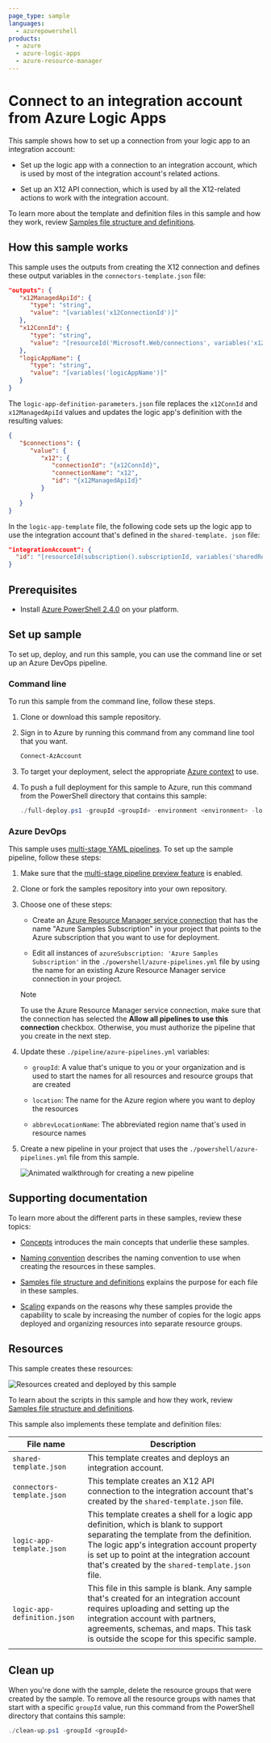 ```yaml
---
page_type: sample
languages:
  - azurepowershell
products:
  - azure
  - azure-logic-apps
  - azure-resource-manager
---
```


# Connect to an integration account from Azure Logic Apps

This sample shows how to set up a connection from your logic app to an integration account:

* Set up the logic app with a connection to an integration account, which is used by most of the integration account's related actions.

* Set up an X12 API connection, which is used by all the X12-related actions to work with the integration account.

To learn more about the template and definition files in this sample and how they work, review [Samples file structure and definitions](../file-definitions.md).

## How this sample works

This sample uses the outputs from creating the X12 connection and defines these output variables in the `connectors-template.json` file:

```json
"outputs": {
   "x12ManagedApiId": {
      "type": "string",
      "value": "[variables('x12ConnectionId')]"
   },
   "x12ConnId": {
      "type": "string",
      "value": "[resourceId('Microsoft.Web/connections', variables('x12ConnectionName'))]"
   },
   "logicAppName": {
      "type": "string",
      "value": "[variables('logicAppName')]"
   }
}
```

The `logic-app-definition-parameters.json` file replaces the `x12ConnId` and `x12ManagedApiId` values and updates the logic app's definition with the resulting values:

```json
{
   "$connections": {
      "value": {
         "x12": {
            "connectionId": "{x12ConnId}",
            "connectionName": "x12",
            "id": "{x12ManagedApiId}"
         }
      }
   }
}
```

In the `logic-app-template` file, the following code sets up the logic app to use the integration account that's defined in the `shared-template. json` file:

``` json
"integrationAccount": {
  "id": "[resourceId(subscription().subscriptionId, variables('sharedResourceGroupName'), 'Microsoft.Logic/integrationAccounts', variables('integrationAccountName'))]"
}
```

## Prerequisites

* Install [Azure PowerShell 2.4.0](https://docs.microsoft.com/powershell/azure/install-az-ps?view=azps-2.4.0) on your platform.

## Set up sample

To set up, deploy, and run this sample, you can use the command line or set up an Azure DevOps pipeline.

### Command line

To run this sample from the command line, follow these steps.

1. Clone or download this sample repository.

1. Sign in to Azure by running this command from any command line tool that you want.

   ```powershell
   Connect-AzAccount
   ```

1. To target your deployment, select the appropriate [Azure context](https://docs.microsoft.com/powershell/module/az.accounts/Select-AzContext?view=azps-2.4.0) to use.

1. To push a full deployment for this sample to Azure, run this command from the PowerShell directory that contains this sample:

   ```powershell
   ./full-deploy.ps1 -groupId <groupId> -environment <environment> -location <regionName>
   ```

### Azure DevOps

This sample uses [multi-stage YAML pipelines](https://docs.microsoft.com/azure/devops/pipelines/process/stages?view=azure-devops&tabs=yaml). To set up the sample pipeline, follow these steps:

1. Make sure that the [multi-stage pipeline preview feature](https://docs.microsoft.com/azure/devops/project/navigation/preview-features?view=azure-devops) is enabled.

1. Clone or fork the samples repository into your own repository.

1. Choose one of these steps:

   * Create an [Azure Resource Manager service connection](https://docs.microsoft.com/azure/devops/pipelines/library/service-endpoints?view=azure-devops&tabs=yaml#sep-azure-rm) that has the name "Azure Samples Subscription" in your project that points to the Azure subscription that you want to use for deployment.

   * Edit all instances of `azureSubscription: 'Azure Samples Subscription'` in the `./powershell/azure-pipelines.yml` file by using the name for an existing Azure Resource Manager service connection in your project.

   > [!NOTE]
   > To use the Azure Resource Manager service connection, make sure that the connection has selected the **Allow all pipelines to use this connection** checkbox. Otherwise, you must authorize the pipeline that you create in the next step.

1. Update these `./pipeline/azure-pipelines.yml` variables:

   * `groupId`: A value that's unique to you or your organization and is used to start the names for all resources and resource groups that are created

   * `location`: The name for the Azure region where you want to deploy the resources

   * `abbrevLocationName`: The abbreviated region name that's used in resource names

1. Create a new pipeline in your project that uses the `./powershell/azure-pipelines.yml` file from this sample.

   ![Animated walkthrough for creating a new pipeline](../images/create-pipeline.gif)

## Supporting documentation

To learn more about the different parts in these samples, review these topics:

* [Concepts](../concept-review.md) introduces the main concepts that underlie these samples.

* [Naming convention](../naming-convention.md) describes the naming convention to use when creating the resources in these samples.

* [Samples file structure and definitions](../file-definitions.md) explains the purpose for each file in these samples.

* [Scaling](../api-connection-scale.md) expands on the reasons why these samples provide the capability to scale by increasing the number of copies for the logic apps deployed and organizing resources into separate resource groups.

## Resources

This sample creates these resources:

![Resources created and deployed by this sample](../images/sample-integration-act.png)

To learn about the scripts in this sample and how they work, review [Samples file structure and definitions](../file-definitions.md).

This sample also implements these template and definition files:

| File name | Description |
|-----------|-------------|
| `shared-template.json` | This template creates and deploys an integration account. |
| `connectors-template.json` | This template creates an X12 API connection to the integration account that's created by the `shared-template.json` file. |
| `logic-app-template.json` | This template creates a shell for a logic app definition, which is blank to support separating the template from the definition. The logic app's integration account property is set up to point at the integration account that's created by the `shared-template.json` file. |
| `logic-app-definition.json` | This file in this sample is blank. Any sample that's created for an integration account requires uploading and setting up the integration account with partners, agreements, schemas, and maps. This task is outside the scope for this specific sample. |
|||

## Clean up

When you're done with the sample, delete the resource groups that were created by the sample. To remove all the resource groups with names that start with a specific `groupId` value, run this command from the PowerShell directory that contains this sample:

```powershell
./clean-up.ps1 -groupId <groupId>
```
